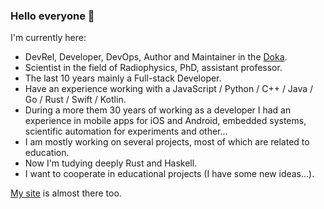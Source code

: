 ### Hello everyone 👋

I'm currently here:

- DevRel, Developer, DevOps, Author and Maintainer in the [Doka](https://doka.guide).
- Scientist in the field of Radiophysics, PhD, assistant professor.
- The last 10 years mainly a Full-stack Developer.
- Have an experience working with a JavaScript / Python / C++ / Java / Go / Rust / Swift / Kotlin.
- During a more them 30 years of working as a developer I had an experience in mobile apps for iOS and Android, embedded systems, scientific automation for experiments and other...
- I am mostly working on several projects, most of which are related to education.
- Now I'm tudying deeply Rust and Haskell.
- I want to cooperate in educational projects (I have some new ideas...).

[My site](https://igsekor.com) is almost there too.
